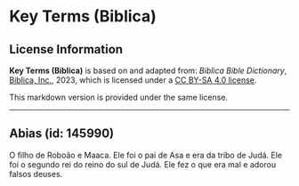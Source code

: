 # Key Terms (Biblica)

## License Information

**Key Terms (Biblica)** is based on and adapted from: _Biblica Bible Dictionary_, [Biblica, Inc.](https://www.biblica.com/), 2023, which is licensed under a [CC BY-SA 4.0 license](https://creativecommons.org/licenses/by-sa/4.0/legalcode.en).

This markdown version is provided under the same license.



--------------------------------

## Abias (id: 145990)

O filho de Roboão e Maaca. Ele foi o pai de Asa e era da tribo de Judá. Ele foi o segundo rei do reino do sul de Judá. Ele fez o que era mal e adorou falsos deuses.


